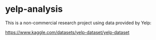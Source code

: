 # yelp-analysis

This is a non-commercial research project using data provided by Yelp:

https://www.kaggle.com/datasets/yelp-dataset/yelp-dataset

